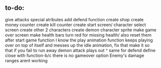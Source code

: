 ## to-do:
give attacks special atributes 
add defend function 
create shop 
create money counter 
create kill counter 
create start screen/ character select screen 
create other 2 characters 
create demon character sprite
make game over screen 
make health bars turn red for missing health/ also reset them after start game function
I know the play animation function keeps playing over on top of itself and messes up the idle animation, fix that 
make it so that if you fail to run away demon attack plays out 
^ same for defend
define close with function-b/c there is no gameover option 
Enemy's damage ranges arent working